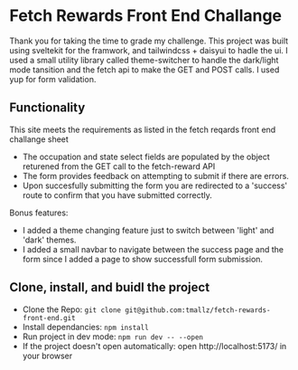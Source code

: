 # Fetch Rewards Front End Challange 

Thank you for taking the time to grade my challenge. This project was built using sveltekit for the framwork, and tailwindcss + daisyui to hadle the ui. I used a small utility library called theme-switcher to handle the dark/light mode tansition and the fetch api to make the GET and POST calls. I used yup for form validation.

## Functionality
This site meets the requirements as listed in the fetch reqards front end challange sheet
 - The occupation and state select fields are populated by the object returened from the GET call to the fetch-reward API
 - The form provides feedback on attempting to submit if there are errors. 
 - Upon succesfully submitting the form you are redirected to a 'success' route to confirm that you have submitted correctly. 

Bonus features: 
 - I added a theme changing feature just to switch between 'light' and 'dark' themes.
 - I added a small navbar to navigate between the success page and the form since I added a page to show successfull form submission.

## Clone, install, and buidl the project

 - Clone the Repo: `git clone git@github.com:tmallz/fetch-rewards-front-end.git` 
 - Install dependancies: `npm install`
 - Run project in dev mode: `npm run dev -- --open `
 - If the project doesn't open automatically: open http://localhost:5173/ in your browser 
